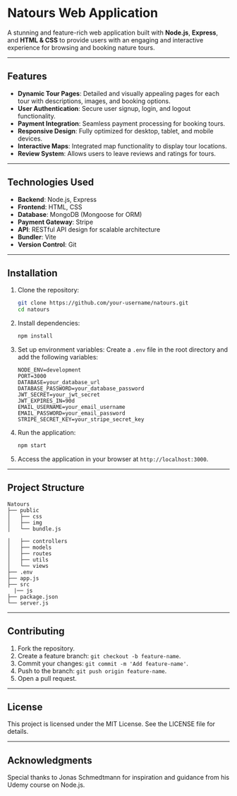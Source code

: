 # Natours Web Application

A stunning and feature-rich web application built with **Node.js**, **Express**, and **HTML & CSS** to provide users with an engaging and interactive experience for browsing and booking nature tours.

---

## Features

- **Dynamic Tour Pages**: Detailed and visually appealing pages for each tour with descriptions, images, and booking options.
- **User Authentication**: Secure user signup, login, and logout functionality.
- **Payment Integration**: Seamless payment processing for booking tours.
- **Responsive Design**: Fully optimized for desktop, tablet, and mobile devices.
- **Interactive Maps**: Integrated map functionality to display tour locations.
- **Review System**: Allows users to leave reviews and ratings for tours.
<!-- - **Admin Dashboard**: Manage users, tours, and bookings. -->

---

## Technologies Used

- **Backend**: Node.js, Express
- **Frontend**: HTML, CSS
- **Database**: MongoDB (Mongoose for ORM)
- **Payment Gateway**: Stripe
- **API**: RESTful API design for scalable architecture
- **Bundler**: Vite
- **Version Control**: Git

---

## Installation

1. Clone the repository:
   ```bash
   git clone https://github.com/your-username/natours.git
   cd natours
   ```

2. Install dependencies:
   ```bash
   npm install
   ```

3. Set up environment variables:
   Create a `.env` file in the root directory and add the following variables:
   ```env
   NODE_ENV=development
   PORT=3000
   DATABASE=your_database_url
   DATABASE_PASSWORD=your_database_password
   JWT_SECRET=your_jwt_secret
   JWT_EXPIRES_IN=90d
   EMAIL_USERNAME=your_email_username
   EMAIL_PASSWORD=your_email_password
   STRIPE_SECRET_KEY=your_stripe_secret_key
   ```

4. Run the application:
   ```bash
   npm start
   ```

5. Access the application in your browser at `http://localhost:3000`.

---

## Project Structure

```
Natours
├── public
│   ├── css
│   ├── img
│   └── bundle.js

│   ├── controllers
│   ├── models
│   ├── routes
│   ├── utils
│   └── views
├── .env
├── app.js
├── src
  |── js 
├── package.json
└── server.js
```

---

## Contributing

1. Fork the repository.
2. Create a feature branch: `git checkout -b feature-name`.
3. Commit your changes: `git commit -m 'Add feature-name'`.
4. Push to the branch: `git push origin feature-name`.
5. Open a pull request.

---

## License

This project is licensed under the MIT License. See the LICENSE file for details.

---

## Acknowledgments

Special thanks to Jonas Schmedtmann for inspiration and guidance from his Udemy course on Node.js.

